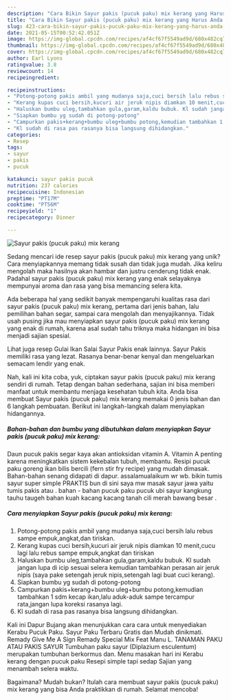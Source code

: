 ```yaml
---
description: "Cara Bikin Sayur pakis (pucuk paku) mix kerang yang Harus Anda Coba"
title: "Cara Bikin Sayur pakis (pucuk paku) mix kerang yang Harus Anda Coba"
slug: 423-cara-bikin-sayur-pakis-pucuk-paku-mix-kerang-yang-harus-anda-coba
date: 2021-05-15T00:52:42.051Z
image: https://img-global.cpcdn.com/recipes/af4cf67f5549ad9d/680x482cq70/sayur-pakis-pucuk-paku-mix-kerang-foto-resep-utama.jpg
thumbnail: https://img-global.cpcdn.com/recipes/af4cf67f5549ad9d/680x482cq70/sayur-pakis-pucuk-paku-mix-kerang-foto-resep-utama.jpg
cover: https://img-global.cpcdn.com/recipes/af4cf67f5549ad9d/680x482cq70/sayur-pakis-pucuk-paku-mix-kerang-foto-resep-utama.jpg
author: Earl Lyons
ratingvalue: 3.8
reviewcount: 14
recipeingredient:

recipeinstructions:
- "Potong-potong pakis ambil yang mudanya saja,cuci bersih lalu rebus sampe empuk,angkat,dan tiriskan."
- "Kerang kupas cuci bersih,kucuri air jeruk nipis diamkan 10 menit,cucu lagi lalu rebus sampe empuk,angkat dan tiriskan"
- "Haluskan bumbu uleg,tambahkan gula,garam,kaldu bubuk. Kl sudah jangan lupa di icip sesuai selera kemudian tambahkan perasan air jeruk nipis (saya pake setengah jeruk nipis,setengah lagi buat cuci kerang)."
- "Siapkan bumbu yg sudah di potong-potong"
- "Campurkan pakis+kerang+bumbu uleg+bumbu potong,kemudian tambahkan 1 sdm kecap ikan,lalu aduk-aduk sampe tercampur rata,jangan lupa koreksi rasanya lagi."
- "Kl sudah di rasa pas rasanya bisa langsung dihidangkan."
categories:
- Resep
tags:
- sayur
- pakis
- pucuk

katakunci: sayur pakis pucuk 
nutrition: 237 calories
recipecuisine: Indonesian
preptime: "PT17M"
cooktime: "PT56M"
recipeyield: "1"
recipecategory: Dinner

---
```



![Sayur pakis (pucuk paku) mix kerang](https://img-global.cpcdn.com/recipes/af4cf67f5549ad9d/680x482cq70/sayur-pakis-pucuk-paku-mix-kerang-foto-resep-utama.jpg)

Sedang mencari ide resep sayur pakis (pucuk paku) mix kerang yang unik? Cara menyiapkannya memang tidak susah dan tidak juga mudah. Jika keliru mengolah maka hasilnya akan hambar dan justru cenderung tidak enak. Padahal sayur pakis (pucuk paku) mix kerang yang enak selayaknya mempunyai aroma dan rasa yang bisa memancing selera kita.

Ada beberapa hal yang sedikit banyak mempengaruhi kualitas rasa dari sayur pakis (pucuk paku) mix kerang, pertama dari jenis bahan, lalu pemilihan bahan segar, sampai cara mengolah dan menyajikannya. Tidak usah pusing jika mau menyiapkan sayur pakis (pucuk paku) mix kerang yang enak di rumah, karena asal sudah tahu triknya maka hidangan ini bisa menjadi sajian spesial.

Lihat juga resep Gulai Ikan Salai Sayur Pakis enak lainnya. Sayur Pakis memiliki rasa yang lezat. Rasanya benar-benar kenyal dan mengeluarkan semacam lendir yang enak.


Nah, kali ini kita coba, yuk, ciptakan sayur pakis (pucuk paku) mix kerang sendiri di rumah. Tetap dengan bahan sederhana, sajian ini bisa memberi manfaat untuk membantu menjaga kesehatan tubuh kita. Anda bisa membuat Sayur pakis (pucuk paku) mix kerang memakai 0 jenis bahan dan 6 langkah pembuatan. Berikut ini langkah-langkah dalam menyiapkan hidangannya.

<!--inarticleads1-->

##### Bahan-bahan dan bumbu yang dibutuhkan dalam menyiapkan Sayur pakis (pucuk paku) mix kerang:



Daun pucuk pakis segar kaya akan antioksidan vitamin A. Vitamin A penting karena meningkatkan sistem kekebalan tubuh, membantu. Resipi pucuk paku goreng ikan bilis bercili (fern stir fry recipe) yang mudah dimasak. Bahan-bahan senang didapati di dapur. assalamualaikum wr wb. bikin tumis sayur super simple PRAKTIS bun di sini saya mw masak sayur jawa yaitu tumis pakis atau . bahan - bahan pucuk paku pucuk ubi sayur kangkung tauhu taugeh bahan kuah kacang kacang tanah cili merah bawang besar . 

<!--inarticleads2-->

##### Cara menyiapkan Sayur pakis (pucuk paku) mix kerang:

1. Potong-potong pakis ambil yang mudanya saja,cuci bersih lalu rebus sampe empuk,angkat,dan tiriskan.
1. Kerang kupas cuci bersih,kucuri air jeruk nipis diamkan 10 menit,cucu lagi lalu rebus sampe empuk,angkat dan tiriskan
1. Haluskan bumbu uleg,tambahkan gula,garam,kaldu bubuk. Kl sudah jangan lupa di icip sesuai selera kemudian tambahkan perasan air jeruk nipis (saya pake setengah jeruk nipis,setengah lagi buat cuci kerang).
1. Siapkan bumbu yg sudah di potong-potong
1. Campurkan pakis+kerang+bumbu uleg+bumbu potong,kemudian tambahkan 1 sdm kecap ikan,lalu aduk-aduk sampe tercampur rata,jangan lupa koreksi rasanya lagi.
1. Kl sudah di rasa pas rasanya bisa langsung dihidangkan.


Kali ini Dapur Bujang akan menunjukkan cara cara untuk menyediakan Kerabu Pucuk Paku. Sayur Paku Terbaru Gratis dan Mudah dinikmati. Remady Give Me A Sign Remady Special Mix Feat Manu L. TANAMAN PAKU ATAU PAKIS SAYUR Tumbuhan paku sayur (Diplazium esculentum) merupakan tumbuhan berkormus dan. Menu masakan hari ini Kerabu kerang dengan pucuk paku Resepi simple tapi sedap Sajian yang menambah selera waktu. 

Bagaimana? Mudah bukan? Itulah cara membuat sayur pakis (pucuk paku) mix kerang yang bisa Anda praktikkan di rumah. Selamat mencoba!
